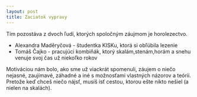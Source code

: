 ```yaml
---
layout: post
title: Zaciatok vypravy
---
```


Tím pozostáva z dvoch ľudí, ktorých spoločným záujmom je horolezectvo. 
 - Alexandra Maděryčová - študentka KISKu, ktorá si obľúbila lezenie
 - Tomáš Čajko - pracujúci kombiňák, ktorý skalám,stenám,horám a snehu venuje svoj čas už niekoľko rokov

Motiváciou nám bolo, ako sme už viackrát spomenuli, záujem o niečo nejasné, zaujímavé, záhadné a iné s možnosťami vlastných názorov a teórií. Pretože keď chceš niečo nájsť, musíš ísť cestou, ktorou ešte nikto nešiel (a nielen na skalách).  


